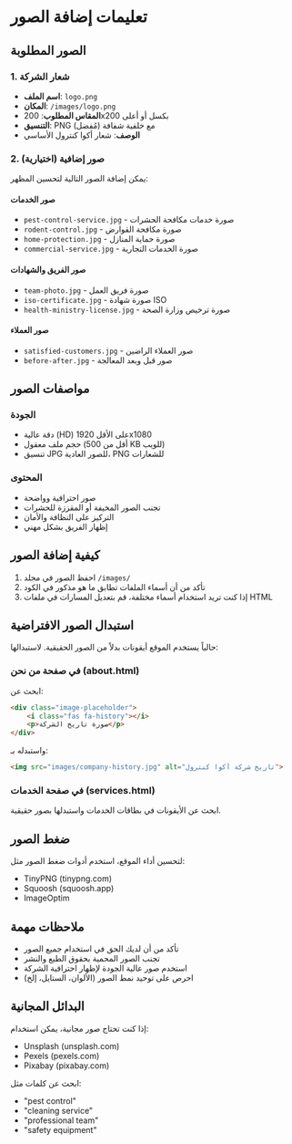 # تعليمات إضافة الصور

## الصور المطلوبة

### 1. شعار الشركة
- **اسم الملف**: `logo.png`
- **المكان**: `/images/logo.png`
- **المقاس المطلوب**: 200x200 بكسل أو أعلى
- **التنسيق**: PNG مع خلفية شفافة (مُفضل)
- **الوصف**: شعار أكوا كنترول الأساسي

### 2. صور إضافية (اختيارية)

يمكن إضافة الصور التالية لتحسين المظهر:

#### صور الخدمات
- `pest-control-service.jpg` - صورة خدمات مكافحة الحشرات
- `rodent-control.jpg` - صورة مكافحة القوارض
- `home-protection.jpg` - صورة حماية المنازل
- `commercial-service.jpg` - صورة الخدمات التجارية

#### صور الفريق والشهادات
- `team-photo.jpg` - صورة فريق العمل
- `iso-certificate.jpg` - صورة شهادة ISO
- `health-ministry-license.jpg` - صورة ترخيص وزارة الصحة

#### صور العملاء
- `satisfied-customers.jpg` - صور العملاء الراضين
- `before-after.jpg` - صور قبل وبعد المعالجة

## مواصفات الصور

### الجودة
- دقة عالية (HD) على الأقل 1920x1080
- حجم ملف معقول (أقل من 500 KB للويب)
- تنسيق JPG للصور العادية، PNG للشعارات

### المحتوى
- صور احترافية وواضحة
- تجنب الصور المخيفة أو المقززة للحشرات
- التركيز على النظافة والأمان
- إظهار الفريق بشكل مهني

## كيفية إضافة الصور

1. احفظ الصور في مجلد `/images/`
2. تأكد من أن أسماء الملفات تطابق ما هو مذكور في الكود
3. إذا كنت تريد استخدام أسماء مختلفة، قم بتعديل المسارات في ملفات HTML

## استبدال الصور الافتراضية

حالياً يستخدم الموقع أيقونات بدلاً من الصور الحقيقية. لاستبدالها:

### في صفحة من نحن (about.html)
ابحث عن:
```html
<div class="image-placeholder">
    <i class="fas fa-history"></i>
    <p>صورة تاريخ الشركة</p>
</div>
```

واستبدله بـ:
```html
<img src="images/company-history.jpg" alt="تاريخ شركة أكوا كنترول">
```

### في صفحة الخدمات (services.html)
ابحث عن الأيقونات في بطاقات الخدمات واستبدلها بصور حقيقية.

## ضغط الصور

لتحسين أداء الموقع، استخدم أدوات ضغط الصور مثل:
- TinyPNG (tinypng.com)
- Squoosh (squoosh.app)
- ImageOptim

## ملاحظات مهمة

- تأكد من أن لديك الحق في استخدام جميع الصور
- تجنب الصور المحمية بحقوق الطبع والنشر
- استخدم صور عالية الجودة لإظهار احترافية الشركة
- احرص على توحيد نمط الصور (الألوان، الستايل، إلخ)

## البدائل المجانية

إذا كنت تحتاج صور مجانية، يمكن استخدام:
- Unsplash (unsplash.com)
- Pexels (pexels.com)
- Pixabay (pixabay.com)

ابحث عن كلمات مثل:
- "pest control"
- "cleaning service"
- "professional team"
- "safety equipment"
